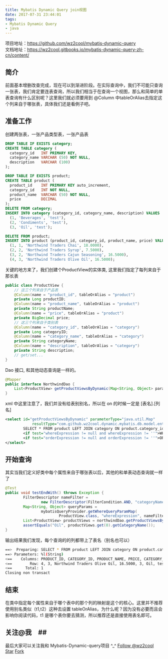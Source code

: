 ```yaml
---
title: Mybatis Dynamic Query join视图
date: 2017-07-31 23:44:01
tags:
- Mybatis Dynamic Query
- java
---
```

项目地址：https://github.com/wz2cool/mybatis-dynamic-query  
文档地址：https://wz2cool.gitbooks.io/mybatis-dynamic-query-zh-cn/content/
## 简介 ##
前面基本增删改查完成，现在可以到渐进阶段。在实际查询中，我们不可能只查询一张表，我们肯定要连表查询，所以我们相当于在查询一个视图，那么和简单的单表查询有什么区别呢？这里我们就必须要用到 @Column 中tableOrAlias去指定这个列来自于哪张表，具体我们还是看例子吧。
## 准备工作 ##
创建两张表，一张产品类型表，一张产品表
```sql
DROP TABLE IF EXISTS category;
CREATE TABLE category (
  category_id   INT PRIMARY KEY,
  category_name VARCHAR (50) NOT NULL,
  description   VARCHAR (100)
);

DROP TABLE IF EXISTS product;
CREATE TABLE product (
  product_id    INT PRIMARY KEY auto_increment,
  category_id   INT NOT NULL,
  product_name  VARCHAR (50) NOT NULL,
  price         DECIMAL
);
DELETE FROM category;
INSERT INTO category (category_id, category_name, description) VALUES
  (1, 'Beverages', 'test'),
  (2, 'Condiments', 'test'),
  (3, 'Oil', 'test');

DELETE FROM product;
INSERT INTO product (product_id, category_id, product_name, price) VALUES
  (1, 1, 'Northwind Traders Chai', 18.0000),
  (2, 2, 'Northwind Traders Syrup', 7.5000),
  (3, 2, 'Northwind Traders Cajun Seasoning', 16.5000),
  (4, 3, 'Northwind Traders Olive Oil', 16.5000);
```
关键的地方来了，我们创建个ProductView的实体类, 这里我们指定了每列来自于那长表
```java
public class ProductView {
    // 这三个列来自于产品表
    @Column(name = "product_id", tableOrAlias = "product")
    private Long productID;
    @Column(name = "product_name", tableOrAlias = "product")
    private String productName;
    @Column(name = "price", tableOrAlias = "product")
    private BigDecimal price;
    // 这三个列来自于类别表
    @Column(name = "category_id", tableOrAlias = "category")
    private Long categoryID;
    @Column(name = "category_name", tableOrAlias = "category")
    private String categoryName;
    @Column(name = "description", tableOrAlias = "category")
    private String description;
    // get/set...
}
```
Dao 接口, 和其他动态查询是一样的。
```java
@Mapper
public interface NorthwindDao {
    List<ProductView> getProductViewsByDynamic(Map<String, Object> params);
}
```
xml 中这里注意了，我们并没有给表别别名，所以在 on 的时候一定是 [表名].[列名]
```xml
<select id="getProductViewsByDynamic" parameterType="java.util.Map"
            resultType="com.github.wz2cool.dynamic.mybatis.db.model.entity.view.ProductView">
        SELECT * FROM product LEFT JOIN category ON product.category_id = category.category_id
        <if test="whereExpression != null and whereExpression != ''">WHERE ${whereExpression}</if>
        <if test="orderExpression != null and orderExpression != ''">ORDER BY ${orderExpression}</if>
</select>
```
## 开始查询 ##
其实当我们定义好类中每个属性来自于哪张表以后，其他的和单表动态查询就一样了
```java
@Test
public void testEndWith() throws Exception {
        FilterDescriptor nameFilter =
                new FilterDescriptor(FilterCondition.AND, "categoryName", FilterOperator.END_WITH, "l");
        Map<String, Object> queryParams =
                mybatisQueryProvider.getWhereQueryParamMap(
                        ProductView.class, "whereExpression", nameFilter);
        List<ProductView> productViews = northwindDao.getProductViewsByDynamic(queryParams);
        assertEquals("Oil", productViews.get(0).getCategoryName());
}
```
输出结果我们发现，每个查询的的列都带上了表名（别名也可以）
```bash
==>  Preparing: SELECT * FROM product LEFT JOIN category ON product.category_id = category.category_id WHERE (category.category_name LIKE ?) 
==> Parameters: %l(String)
<==    Columns: PRODUCT_ID, CATEGORY_ID, PRODUCT_NAME, PRICE, CATEGORY_ID, CATEGORY_NAME, DESCRIPTION
<==        Row: 4, 3, Northwind Traders Olive Oil, 16.5000, 3, Oil, test
<==      Total: 1
Closing non transact
```

## 结束 ##
在类中指定每个属性来自于哪个表中的那个列的映射是这个的核心。这里并不推荐使用别名类似（t1,t2）这种去设置 tableOrAlias，为什么呢？因为没有必要而且会影响你阅读代码，t1 是哪个表你要去猜测，所以推荐还是直接使用表名即可。

## 关注@我　##
最后大家可以关注我和 Mybatis-Dynamic-query项目 ^_^
<a class="github-button" href="https://github.com/wz2cool" data-size="large" data-show-count="true" aria-label="Follow @wz2cool on GitHub">Follow @wz2cool</a> <a class="github-button" href="https://github.com/wz2cool/mybatis-dynamic-query" data-size="large" data-show-count="true" aria-label="Star wz2cool/mybatis-dynamic-query on GitHub">Star</a> <a class="github-button" href="https://github.com/wz2cool/mybatis-dynamic-query/fork" data-size="large" data-show-count="true" aria-label="Fork wz2cool/mybatis-dynamic-query on GitHub">Fork</a>